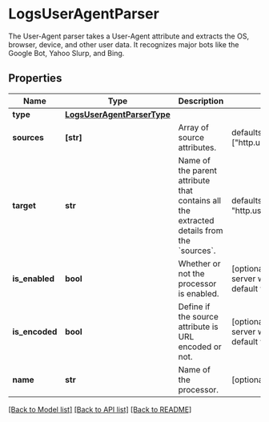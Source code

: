 # LogsUserAgentParser

The User-Agent parser takes a User-Agent attribute and extracts the OS, browser, device, and other user data. It recognizes major bots like the Google Bot, Yahoo Slurp, and Bing.
## Properties
Name | Type | Description | Notes
------------ | ------------- | ------------- | -------------
**type** | [**LogsUserAgentParserType**](LogsUserAgentParserType.md) |  | 
**sources** | **[str]** | Array of source attributes. | defaults to ["http.useragent"]
**target** | **str** | Name of the parent attribute that contains all the extracted details from the &#x60;sources&#x60;. | defaults to "http.useragent_details"
**is_enabled** | **bool** | Whether or not the processor is enabled. | [optional]  if omitted the server will use the default value of False
**is_encoded** | **bool** | Define if the source attribute is URL encoded or not. | [optional]  if omitted the server will use the default value of False
**name** | **str** | Name of the processor. | [optional] 

[[Back to Model list]](README.md#documentation-for-models) [[Back to API list]](README.md#documentation-for-api-endpoints) [[Back to README]](README.md)


